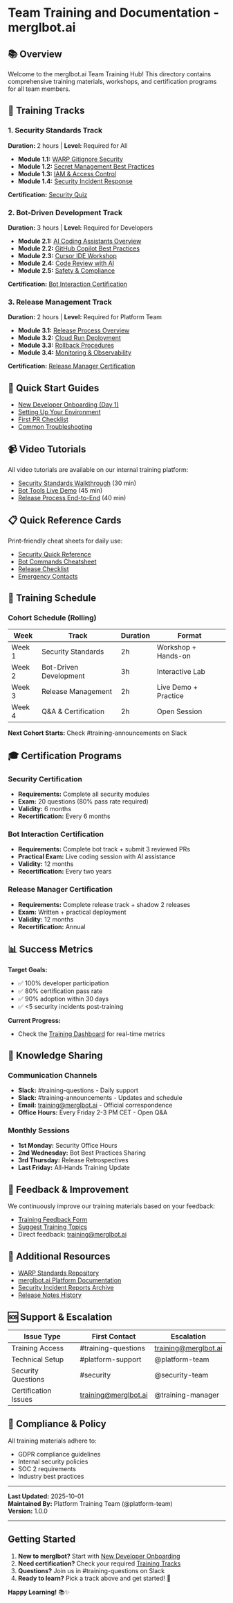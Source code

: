 # Team Training and Documentation - merglbot.ai

## 📚 Overview

Welcome to the merglbot.ai Team Training Hub! This directory contains comprehensive training materials, workshops, and certification programs for all team members.

## 🎯 Training Tracks

### 1. Security Standards Track
**Duration:** 2 hours | **Level:** Required for All

- **Module 1.1:** [WARP Gitignore Security](./security/01-gitignore-security.md)
- **Module 1.2:** [Secret Management Best Practices](./security/02-secret-management.md)
- **Module 1.3:** [IAM & Access Control](./security/03-iam-access-control.md)
- **Module 1.4:** [Security Incident Response](./security/04-incident-response.md)

**Certification:** [Security Quiz](./security/certification-quiz.md)

### 2. Bot-Driven Development Track
**Duration:** 3 hours | **Level:** Required for Developers

- **Module 2.1:** [AI Coding Assistants Overview](./bots/01-ai-assistants-overview.md)
- **Module 2.2:** [GitHub Copilot Best Practices](./bots/02-copilot-best-practices.md)
- **Module 2.3:** [Cursor IDE Workshop](./bots/03-cursor-workshop.md)
- **Module 2.4:** [Code Review with AI](./bots/04-ai-code-review.md)
- **Module 2.5:** [Safety & Compliance](./bots/05-safety-compliance.md)

**Certification:** [Bot Interaction Certification](./bots/certification-practical.md)

### 3. Release Management Track
**Duration:** 2 hours | **Level:** Required for Platform Team

- **Module 3.1:** [Release Process Overview](./release/01-process-overview.md)
- **Module 3.2:** [Cloud Run Deployment](./release/02-cloud-run-deployment.md)
- **Module 3.3:** [Rollback Procedures](./release/03-rollback-procedures.md)
- **Module 3.4:** [Monitoring & Observability](./release/04-monitoring-observability.md)

**Certification:** [Release Manager Certification](./release/certification-exam.md)

## 🚀 Quick Start Guides

- [New Developer Onboarding (Day 1)](./quick-start/new-developer-day1.md)
- [Setting Up Your Environment](./quick-start/environment-setup.md)
- [First PR Checklist](./quick-start/first-pr-checklist.md)
- [Common Troubleshooting](./quick-start/troubleshooting.md)

## 📹 Video Tutorials

All video tutorials are available on our internal training platform:

- [Security Standards Walkthrough](https://training.merglbot.ai/security) (30 min)
- [Bot Tools Live Demo](https://training.merglbot.ai/bots) (45 min)
- [Release Process End-to-End](https://training.merglbot.ai/release) (40 min)

## 📋 Quick Reference Cards

Print-friendly cheat sheets for daily use:

- [Security Quick Reference](./quick-reference/security-cheatsheet.pdf)
- [Bot Commands Cheatsheet](./quick-reference/bot-commands.pdf)
- [Release Checklist](./quick-reference/release-checklist.pdf)
- [Emergency Contacts](./quick-reference/emergency-contacts.pdf)

## 📅 Training Schedule

### Cohort Schedule (Rolling)

| Week | Track | Duration | Format |
|------|-------|----------|--------|
| Week 1 | Security Standards | 2h | Workshop + Hands-on |
| Week 2 | Bot-Driven Development | 3h | Interactive Lab |
| Week 3 | Release Management | 2h | Live Demo + Practice |
| Week 4 | Q&A & Certification | 2h | Open Session |

**Next Cohort Starts:** Check #training-announcements on Slack

## 🎓 Certification Programs

### Security Certification
- **Requirements:** Complete all security modules
- **Exam:** 20 questions (80% pass rate required)
- **Validity:** 6 months
- **Recertification:** Every 6 months

### Bot Interaction Certification
- **Requirements:** Complete bot track + submit 3 reviewed PRs
- **Practical Exam:** Live coding session with AI assistance
- **Validity:** 12 months
- **Recertification:** Every two years

### Release Manager Certification
- **Requirements:** Complete release track + shadow 2 releases
- **Exam:** Written + practical deployment
- **Validity:** 12 months
- **Recertification:** Annual

## 📊 Success Metrics

**Target Goals:**
- ✅ 100% developer participation
- ✅ 80% certification pass rate
- ✅ 90% adoption within 30 days
- ✅ <5 security incidents post-training

**Current Progress:**
- Check the [Training Dashboard](../dashboard) for real-time metrics

## 💬 Knowledge Sharing

### Communication Channels

- **Slack:** #training-questions - Daily support
- **Slack:** #training-announcements - Updates and schedule
- **Email:** training@merglbot.ai - Official correspondence
- **Office Hours:** Every Friday 2-3 PM CET - Open Q&A

### Monthly Sessions

- **1st Monday:** Security Office Hours
- **2nd Wednesday:** Bot Best Practices Sharing
- **3rd Thursday:** Release Retrospectives
- **Last Friday:** All-Hands Training Update

## 📝 Feedback & Improvement

We continuously improve our training materials based on your feedback:

- [Training Feedback Form](https://forms.merglbot.ai/training-feedback)
- [Suggest Training Topics](https://github.com/merglbot-core/github/issues/new?template=training-suggestion.md)
- Direct feedback: training@merglbot.ai

## 🔗 Additional Resources

- [WARP Standards Repository](https://github.com/merglbot-public/docs)
- [merglbot.ai Platform Documentation](https://docs.merglbot.ai)
- [Security Incident Reports Archive](../docs/security/incidents)
- [Release Notes History](../docs/releases)

## 🆘 Support & Escalation

| Issue Type | First Contact | Escalation |
|------------|---------------|------------|
| Training Access | #training-questions | training@merglbot.ai |
| Technical Setup | #platform-support | @platform-team |
| Security Questions | #security | @security-team |
| Certification Issues | training@merglbot.ai | @training-manager |

## 📜 Compliance & Policy

All training materials adhere to:
- GDPR compliance guidelines
- Internal security policies
- SOC 2 requirements
- Industry best practices

---

**Last Updated:** 2025-10-01  
**Maintained By:** Platform Training Team (@platform-team)  
**Version:** 1.0.0

---

## Getting Started

1. **New to merglbot?** Start with [New Developer Onboarding](./quick-start/new-developer-day1.md)
2. **Need certification?** Check your required [Training Tracks](#-training-tracks)
3. **Questions?** Join us in #training-questions on Slack
4. **Ready to learn?** Pick a track above and get started! 🚀

**Happy Learning!** 📚✨
